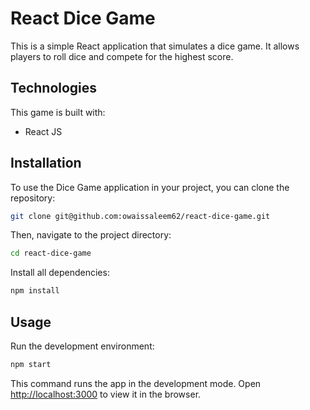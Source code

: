
# React Dice Game

This is a simple React application that simulates a dice game. It allows players to roll dice and compete for the highest score.

## Technologies

This game is built with:

- React JS

## Installation

To use the Dice Game application in your project, you can clone the repository:

```bash
git clone git@github.com:owaissaleem62/react-dice-game.git
```

Then, navigate to the project directory:

```bash
cd react-dice-game
```

Install all dependencies:

```bash
npm install
```

## Usage

Run the development environment:

```bash
npm start
```

This command runs the app in the development mode.
Open [http://localhost:3000](http://localhost:3000) to view it in the browser.

